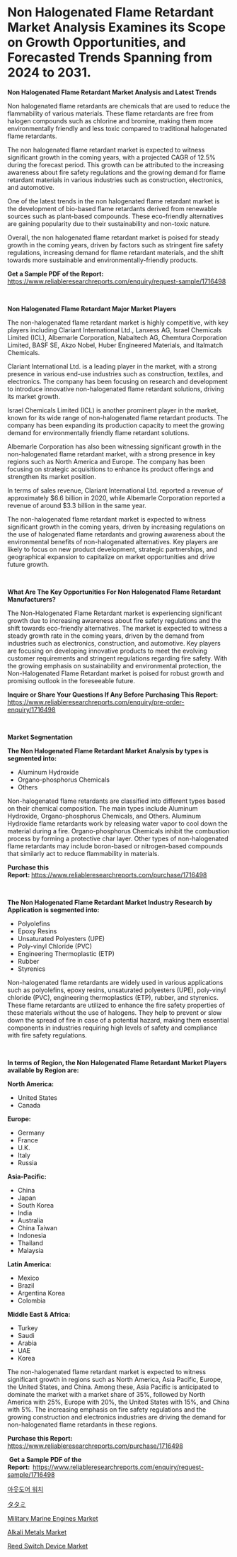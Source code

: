 <p><h1>Non Halogenated Flame Retardant Market Analysis Examines its Scope on Growth Opportunities, and Forecasted Trends Spanning from 2024 to 2031.</h1></p><p><strong>Non Halogenated Flame Retardant Market Analysis and Latest Trends</strong></p>
<p><p>Non halogenated flame retardants are chemicals that are used to reduce the flammability of various materials. These flame retardants are free from halogen compounds such as chlorine and bromine, making them more environmentally friendly and less toxic compared to traditional halogenated flame retardants.</p><p>The non halogenated flame retardant market is expected to witness significant growth in the coming years, with a projected CAGR of 12.5% during the forecast period. This growth can be attributed to the increasing awareness about fire safety regulations and the growing demand for flame retardant materials in various industries such as construction, electronics, and automotive.</p><p>One of the latest trends in the non halogenated flame retardant market is the development of bio-based flame retardants derived from renewable sources such as plant-based compounds. These eco-friendly alternatives are gaining popularity due to their sustainability and non-toxic nature.</p><p>Overall, the non halogenated flame retardant market is poised for steady growth in the coming years, driven by factors such as stringent fire safety regulations, increasing demand for flame retardant materials, and the shift towards more sustainable and environmentally-friendly products.</p></p>
<p><strong>Get a Sample PDF of the Report:&nbsp;</strong> <a href="https://www.reliableresearchreports.com/enquiry/request-sample/1716498">https://www.reliableresearchreports.com/enquiry/request-sample/1716498</a></p>
<p>&nbsp;</p>
<p><strong>Non Halogenated Flame Retardant Major Market Players</strong></p>
<p><p>The non-halogenated flame retardant market is highly competitive, with key players including Clariant International Ltd., Lanxess AG, Israel Chemicals Limited (ICL), Albemarle Corporation, Nabaltech AG, Chemtura Corporation Limited, BASF SE, Akzo Nobel, Huber Engineered Materials, and Italmatch Chemicals.</p><p>Clariant International Ltd. is a leading player in the market, with a strong presence in various end-use industries such as construction, textiles, and electronics. The company has been focusing on research and development to introduce innovative non-halogenated flame retardant solutions, driving its market growth. </p><p>Israel Chemicals Limited (ICL) is another prominent player in the market, known for its wide range of non-halogenated flame retardant products. The company has been expanding its production capacity to meet the growing demand for environmentally friendly flame retardant solutions.</p><p>Albemarle Corporation has also been witnessing significant growth in the non-halogenated flame retardant market, with a strong presence in key regions such as North America and Europe. The company has been focusing on strategic acquisitions to enhance its product offerings and strengthen its market position.</p><p>In terms of sales revenue, Clariant International Ltd. reported a revenue of approximately $6.6 billion in 2020, while Albemarle Corporation reported a revenue of around $3.3 billion in the same year.</p><p>The non-halogenated flame retardant market is expected to witness significant growth in the coming years, driven by increasing regulations on the use of halogenated flame retardants and growing awareness about the environmental benefits of non-halogenated alternatives. Key players are likely to focus on new product development, strategic partnerships, and geographical expansion to capitalize on market opportunities and drive future growth.</p></p>
<p>&nbsp;</p>
<p><strong>What Are The Key Opportunities For Non Halogenated Flame Retardant Manufacturers?</strong></p>
<p><p>The Non-Halogenated Flame Retardant market is experiencing significant growth due to increasing awareness about fire safety regulations and the shift towards eco-friendly alternatives. The market is expected to witness a steady growth rate in the coming years, driven by the demand from industries such as electronics, construction, and automotive. Key players are focusing on developing innovative products to meet the evolving customer requirements and stringent regulations regarding fire safety. With the growing emphasis on sustainability and environmental protection, the Non-Halogenated Flame Retardant market is poised for robust growth and promising outlook in the foreseeable future.</p></p>
<p><strong>Inquire or Share Your Questions If Any Before Purchasing This Report:</strong> <a href="https://www.reliableresearchreports.com/enquiry/pre-order-enquiry/1716498">https://www.reliableresearchreports.com/enquiry/pre-order-enquiry/1716498</a></p>
<p>&nbsp;</p>
<p><strong>Market Segmentation</strong></p>
<p><strong>The Non Halogenated Flame Retardant Market Analysis by types is segmented into:</strong></p>
<p><ul><li>Aluminum Hydroxide</li><li>Organo-phosphorus Chemicals</li><li>Others</li></ul></p>
<p><p>Non-halogenated flame retardants are classified into different types based on their chemical composition. The main types include Aluminum Hydroxide, Organo-phosphorus Chemicals, and Others. Aluminum Hydroxide flame retardants work by releasing water vapor to cool down the material during a fire. Organo-phosphorus Chemicals inhibit the combustion process by forming a protective char layer. Other types of non-halogenated flame retardants may include boron-based or nitrogen-based compounds that similarly act to reduce flammability in materials.</p></p>
<p><strong>Purchase this Report:&nbsp;</strong><a href="https://www.reliableresearchreports.com/purchase/1716498">https://www.reliableresearchreports.com/purchase/1716498</a></p>
<p>&nbsp;</p>
<p><strong>The Non Halogenated Flame Retardant Market Industry Research by Application is segmented into:</strong></p>
<p><ul><li>Polyolefins</li><li>Epoxy Resins</li><li>Unsaturated Polyesters (UPE)</li><li>Poly-vinyl Chloride (PVC)</li><li>Engineering Thermoplastic (ETP)</li><li>Rubber</li><li>Styrenics</li></ul></p>
<p><p>Non-halogenated flame retardants are widely used in various applications such as polyolefins, epoxy resins, unsaturated polyesters (UPE), poly-vinyl chloride (PVC), engineering thermoplastics (ETP), rubber, and styrenics. These flame retardants are utilized to enhance the fire safety properties of these materials without the use of halogens. They help to prevent or slow down the spread of fire in case of a potential hazard, making them essential components in industries requiring high levels of safety and compliance with fire safety regulations.</p></p>
<p>&nbsp;</p>
<p><strong>In terms of Region, the Non Halogenated Flame Retardant Market Players available by Region are:</strong></p>
<p>
    <p> <strong> North America: </strong>
        <ul>
            <li>United States</li>
            <li>Canada</li>
        </ul>
        </p> 
    <p> <strong> Europe: </strong>
        <ul>
            <li>Germany</li>
            <li>France</li>
            <li>U.K.</li>
            <li>Italy</li>
            <li>Russia</li>
        </ul>
        </p> 
    <p> <strong> Asia-Pacific: </strong>
        <ul>
            <li>China</li>
            <li>Japan</li>
            <li>South Korea</li>
            <li>India</li>
            <li>Australia</li>
            <li>China Taiwan</li>
            <li>Indonesia</li>
            <li>Thailand</li>
            <li>Malaysia</li>
        </ul>
        </p> 
    <p> <strong> Latin America: </strong>
        <ul>
            <li>Mexico</li>
            <li>Brazil</li>
            <li>Argentina Korea</li>
            <li>Colombia</li>
        </ul>
        </p> 
    <p> <strong> Middle East & Africa: </strong>
        <ul>
            <li>Turkey</li>
            <li>Saudi</li>
            <li>Arabia</li>
            <li>UAE</li>
            <li>Korea</li>
        </ul>
    </p>
    </p>
<p><p>The non-halogenated flame retardant market is expected to witness significant growth in regions such as North America, Asia Pacific, Europe, the United States, and China. Among these, Asia Pacific is anticipated to dominate the market with a market share of 35%, followed by North America with 25%, Europe with 20%, the United States with 15%, and China with 5%. The increasing emphasis on fire safety regulations and the growing construction and electronics industries are driving the demand for non-halogenated flame retardants in these regions.</p></p>
<p><strong>Purchase this Report: </strong><a href="https://www.reliableresearchreports.com/purchase/1716498">https://www.reliableresearchreports.com/purchase/1716498</a></p>
<p>&nbsp;<strong>Get a Sample PDF of the Report:&nbsp;&nbsp;</strong><a href="https://www.reliableresearchreports.com/enquiry/request-sample/1716498">https://www.reliableresearchreports.com/enquiry/request-sample/1716498</a></p>
<p><strong></strong></p>
<p><p><a href="https://medium.com/@henrywheeler53/%EC%95%BC%EC%99%B8%EC%8B%9C%EA%B3%84-%EC%8B%9C%EC%9E%A5-%EA%B2%BD%EC%9F%81-%EB%B6%84%EC%84%9D-%EC%8B%9C%EC%9E%A5-%ED%8A%B8%EB%A0%8C%EB%93%9C-%EB%B0%8F-2031%EB%85%84%EA%B9%8C%EC%A7%80%EC%9D%98-%EC%98%88%EC%B8%A1-44a6cec3f5cb">아웃도어 워치</a></p><p><a href="https://medium.com/@ozar19732009/%E7%95%B3%E3%81%AE%E5%B8%82%E5%A0%B4%E8%A6%8F%E6%A8%A1-cagr-%E3%83%88%E3%83%AC%E3%83%B3%E3%83%892024%E5%B9%B4%E3%81%8B%E3%82%892030%E5%B9%B4-b1e4526f3f48">タタミ</a></p><p><a href="https://summer-dogwood-3e9.notion.site/Military-Marine-Engines-Market-Research-Report-Provides-thorough-Industry-Overview-which-offers-an--e74095b357624bc1ba49821408a0a953">Military Marine Engines Market</a></p><p><a href="https://github.com/marloy8/Market-Research-Report-List-3/blob/main/alkali-metals-market.md">Alkali Metals Market</a></p><p><a href="https://view.publitas.com/reportprime-1/reed-switch-device-market-with-the-goal-of-estimating-the-market-size-and-future-growth-potential-of-various-market-segments-based-on-component-applications-end-user-and-region/">Reed Switch Device Market</a></p></p>